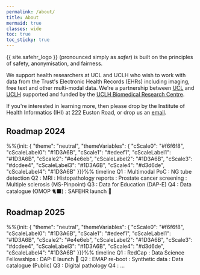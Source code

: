 ```yaml
---
permalink: /about/
title: About
mermaid: true
classes: wide
toc: true
toc_sticky: true
---
```

{{ site.safehr_logo }} (pronounced simply as *safer*) is built on the principles of safety, anonymisation, and fairness.

We support health researchers at UCL and UCLH who wish to work with data from the Trust's Electronic Health Records (EHRs) including imaging, free text and other multi-modal data. We're a partnership between [UCL](https://www.ucl.ac.uk) and [UCLH](https://www.uclh.nhs.uk) supported and funded by the [UCLH Biomedical Research Centre](https://www.uclhospitals.brc.nihr.ac.uk).

If you're interested in learning more, then please drop by the Institute of Health Informatics (IHI) at 222 Euston Road, or drop us an [email](mailto:uclh.safehr@nhs.net).

<!-- Switch to Mermaid Gantt? -->

## Roadmap 2024

<div class="mermaid" markdown="0">
%%{init: {
  "theme": "neutral",
  "themeVariables": {
    "cScale0": "#f6f6f8", "cScaleLabel0": "#1D3A6B",
    "cScale1": "#edeef1", "cScaleLabel1": "#1D3A6B",
    "cScale2": "#e4e6eb", "cScaleLabel2": "#1D3A6B",
    "cScale3": "#dcdee4", "cScaleLabel3": "#1D3A6B",
    "cScale4": "#d3d6de", "cScaleLabel4": "#1D3A6B"
  }}}%%
timeline
    Q1                  : Multimodal PoC
                        : NG tube detection
    Q2                  : MRI
                        : Histopathology reports
                        : Prostate cancer screening
                        : Multiple sclerosis (MS-Pinpoint)
    Q3                  : Data for Education (DAP-E)
    Q4                  : Data catalogue (OMOP 🐈‍⬛)
                        : SAFEHR launch 🚀
</div>

## Roadmap 2025

<div class="mermaid" markdown="0">
%%{init: {
      "theme": "neutral",
      "themeVariables": {
        "cScale0": "#f6f6f8", "cScaleLabel0": "#1D3A6B",
        "cScale1": "#edeef1", "cScaleLabel1": "#1D3A6B",
        "cScale2": "#e4e6eb", "cScaleLabel2": "#1D3A6B",
        "cScale3": "#dcdee4", "cScaleLabel3": "#1D3A6B",
        "cScale4": "#d3d6de", "cScaleLabel4": "#1D3A6B"
}}}%%
timeline
    Q1                  : RedCap
                        : Data Science Fellowships
                        : DAP-E launch 🚀
    Q2                  : EMAP re-boot
                        : Synthetic data
                        : Data catalogue (Public)
    Q3                  : Digital pathology
    Q4                  : ...
</div>
